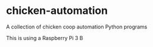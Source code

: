# chicken-automation
A collection of chicken coop automation Python programs

This is using a Raspberry Pi 3 B
